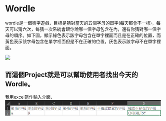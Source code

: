 # Wordle
wordle是一個猜字遊戲，目標是猜對當天的五個字母的單字(每天都會不一樣)，每天可以猜六次，每猜一次系統會跟你說哪一個字母包含在內，還有你猜對哪一個字母的順序。如下圖，顯示綠色表示該字母包含在單字裡面而且是在正確的位置，而黃色表示該字母包含在單字裡面但是不在正確的位置，灰色表示該字母不在單字裡面。

![](https://images.dappei.com/uploads/article_image/image/108599/medium_3b8ef3ed9eae240d.jpg)

## 而這個Project就是可以幫助使用者找出今天的Wordle。
我用excel當作輸入介面，
![](img/main_ui1.png)

